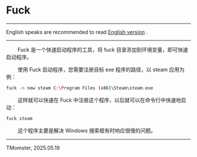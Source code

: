 # Fuck

---

English speaks are recommended to read [English version](./Readme.md) .

---

        Fuck 是一个快速启动程序的工具，将 fuck 目录添加到环境变量，即可快速启动程序。

        使用 Fuck 启动程序，您需要注册目标 exe 程序的路径，以 steam 应用为例：

```bash
fuck -m new steam C:\Program Files (x86)\Steam\steam.exe
```

        这样就可以快速在 Fuck 中注册这个程序，以后就可以在命令行中快速地启动：

```bash
fuck steam
```

        这个程序主要是解决 Windows 搜索框有时响应很慢的问题。

---

TMomster, 2025.05.19
